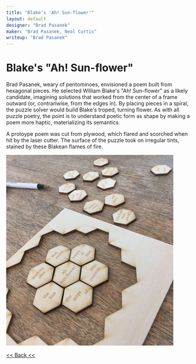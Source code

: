 ```yaml
---
title: "Blake's 'Ah! Sun-flower'"
layout: default
designer: "Brad Pasanek"
maker: "Brad Pasanek, Neal Curtis"
writeup: "Brad Pasanek"
---
```

# Blake's "Ah! Sun-flower"

Brad Pasanek, weary of pentominoes, envisioned a poem built from hexagonal pieces. He selected William Blake's "Ah! Sun-flower" as a likely candidate, imagining solutions that worked from the center of a frame outward (or, contrariwise, from the edges in). By placing pieces in a spiral, the puzzle solver would build Blake's troped, turning flower. As with all puzzle poetry, the point is to understand poetic form as shape by making a poem more haptic, materializing its semantics.  

A protoype poem was cut from plywood, which flared and scorched when hit by the laser cutter. The surface of the puzzle took on irregular tints, stained by these Blakean flames of fire.

![Ah! Sunflower](../images/sunflower.jpg)

[<< Back <<](..)
